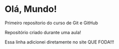 # Olá, Mundo!
 Primeiro repositorio do curso de Git e GitHub

 Repositório criado durante uma aula!
 
Essa linha adicionei diretamente no site QUE FODA!!!
